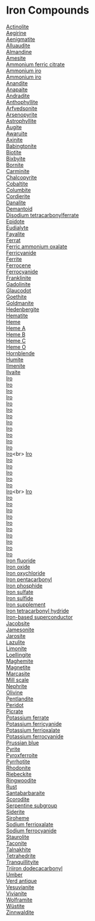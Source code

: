 # Iron Compounds
[Actinolite](https://en.wikipedia.org/wiki/Actinolite)<br>
[Aegirine](https://en.wikipedia.org/wiki/Aegirine)<br>
[Aenigmatite](https://en.wikipedia.org/wiki/Aenigmatite)<br>
[Alluaudite](https://en.wikipedia.org/wiki/Alluaudite)<br>
[Almandine](https://en.wikipedia.org/wiki/Almandine)<br>
[Amesite](https://en.wikipedia.org/wiki/Amesite)<br>
[Ammonium ferric citrate](https://en.wikipedia.org/wiki/Ammonium_ferric_citrate)<br>
[Ammonium iro](https://en.wikipedia.org/wiki/Ammonium_iron(II)_sulfate)<br>
[Ammonium iro](https://en.wikipedia.org/wiki/Ammonium_iron(III)_sulfate)<br>
[Anandite](https://en.wikipedia.org/wiki/Anandite)<br>
[Anapaite](https://en.wikipedia.org/wiki/Anapaite)<br>
[Andradite](https://en.wikipedia.org/wiki/Andradite)<br>
[Anthophyllite](https://en.wikipedia.org/wiki/Anthophyllite)<br>
[Arfvedsonite](https://en.wikipedia.org/wiki/Arfvedsonite)<br>
[Arsenopyrite](https://en.wikipedia.org/wiki/Arsenopyrite)<br>
[Astrophyllite](https://en.wikipedia.org/wiki/Astrophyllite)<br>
[Augite](https://en.wikipedia.org/wiki/Augite)<br>
[Awaruite](https://en.wikipedia.org/wiki/Awaruite)<br>
[Axinite](https://en.wikipedia.org/wiki/Axinite)<br>
[Babingtonite](https://en.wikipedia.org/wiki/Babingtonite)<br>
[Biotite](https://en.wikipedia.org/wiki/Biotite)<br>
[Bixbyite](https://en.wikipedia.org/wiki/Bixbyite)<br>
[Bornite](https://en.wikipedia.org/wiki/Bornite)<br>
[Carminite](https://en.wikipedia.org/wiki/Carminite)<br>
[Chalcopyrite](https://en.wikipedia.org/wiki/Chalcopyrite)<br>
[Cobaltite](https://en.wikipedia.org/wiki/Cobaltite)<br>
[Columbite](https://en.wikipedia.org/wiki/Columbite)<br>
[Cordierite](https://en.wikipedia.org/wiki/Cordierite)<br>
[Danalite](https://en.wikipedia.org/wiki/Danalite)<br>
[Demantoid](https://en.wikipedia.org/wiki/Demantoid)<br>
[Disodium tetracarbonylferrate](https://en.wikipedia.org/wiki/Disodium_tetracarbonylferrate)<br>
[Epidote](https://en.wikipedia.org/wiki/Epidote)<br>
[Eudialyte](https://en.wikipedia.org/wiki/Eudialyte)<br>
[Fayalite](https://en.wikipedia.org/wiki/Fayalite)<br>
[Ferrat](https://en.wikipedia.org/wiki/Ferrat)<br>
[Ferric ammonium oxalate](https://en.wikipedia.org/wiki/Ferric_ammonium_oxalate)<br>
[Ferricyanide](https://en.wikipedia.org/wiki/Ferricyanide)<br>
[Ferrite](https://en.wikipedia.org/wiki/Ferrite_(magnet))<br>
[Ferrocene](https://en.wikipedia.org/wiki/Ferrocene)<br>
[Ferrocyanide](https://en.wikipedia.org/wiki/Ferrocyanide)<br>
[Franklinite](https://en.wikipedia.org/wiki/Franklinite)<br>
[Gadolinite](https://en.wikipedia.org/wiki/Gadolinite)<br>
[Glaucodot](https://en.wikipedia.org/wiki/Glaucodot)<br>
[Goethite](https://en.wikipedia.org/wiki/Goethite)<br>
[Goldmanite](https://en.wikipedia.org/wiki/Goldmanite)<br>
[Hedenbergite](https://en.wikipedia.org/wiki/Hedenbergite)<br>
[Hematite](https://en.wikipedia.org/wiki/Hematite)<br>
[Heme](https://en.wikipedia.org/wiki/Heme)<br>
[Heme A](https://en.wikipedia.org/wiki/Heme_A)<br>
[Heme B](https://en.wikipedia.org/wiki/Heme_B)<br>
[Heme C](https://en.wikipedia.org/wiki/Heme_C)<br>
[Heme O](https://en.wikipedia.org/wiki/Heme_O)<br>
[Hornblende](https://en.wikipedia.org/wiki/Hornblende)<br>
[Humite](https://en.wikipedia.org/wiki/Humite)<br>
[Ilmenite](https://en.wikipedia.org/wiki/Ilmenite)<br>
[Ilvaite](https://en.wikipedia.org/wiki/Ilvaite)<br>
[Iro](https://en.wikipedia.org/wiki/Iron(II)_acetate)<br>
[Iro](https://en.wikipedia.org/wiki/Iron(III)_acetate)<br>
[Iro](https://en.wikipedia.org/wiki/Iron(II)_bromide)<br>
[Iro](https://en.wikipedia.org/wiki/Iron(III)_bromide)<br>
[Iro](https://en.wikipedia.org/wiki/Iron(II)_hydroxide)<br>
[Iro](https://en.wikipedia.org/wiki/Iron(II)_iodide)<br>
[Iro](https://en.wikipedia.org/wiki/Iron(II)_carbonate)<br>
[Iro](https://en.wikipedia.org/wiki/Iron(II)_lactate)<br>
[Iro](https://en.wikipedia.org/wiki/Iron(III)_oxide-hydroxide)<br>
[Iro](https://en.wikipedia.org/wiki/Iron(II)_molybdate)<br>
[Iro](https://en.wikipedia.org/wiki/Iron(III)_nitrate)<br>
[Iro](https://en.wikipedia.org/wiki/Iron(II)_oxalate)<br>
[Iro](https://en.wikipedia.org/wiki/Iron(II,III)_oxide)<br>
[Iro](https://en.wikipedia.org/wiki/Iron(II)_oxide)<br>
[Iro](https://en.wikipedia.org/wiki/Iron(III)_oxide)<br>
[Iro](https://en.wikipedia.org/wiki/Iron(III)_pyrophosphate)<br>
[Iro](https://en.wikipedia.org/wiki/Iron(II)_selenide)<br>
[Iro](https://en.wikipedia.org/wiki/Iron(II)_sulfate)<br>
[Iro](https://en.wikipedia.org/wiki/Iron(III)_sulfate)<br>
[Iro](https://en.wikipedia.org/wiki/Iron(II,III)_sulfide)<br>
[Iro](https://en.wikipedia.org/wiki/Iron(II)_sulfide)<br>
[Iro](https://en.wikipedia.org/wiki/Iron(III)_sulfide)<br>
[Iro](https://en.wikipedia.org/wiki/Iron(II)_phosphate)<br>
[Iro](https://en.wikipedia.org/wiki/Iron(III)_phosphate)<br>
[Iro](https://en.wikipedia.org/wiki/Iron(II)_fluoride)<br>
[Iro](https://en.wikipedia.org/wiki/Iron(III)_fluoride)<br>
[Iro](https://en.wikipedia.org/wiki/Iron(II)_chloride)<br>
[Iro](https://en.wikipedia.org/wiki/Iron(III)_chloride)<br>
[Iro](https://en.wikipedia.org/wiki/Iron(III)_chromate)<br>
[Iro](https://en.wikipedia.org/wiki/Iron(II)_chromite)<br>
[Iro](https://en.wikipedia.org/wiki/Iron(III)_citrate)<br>
[Iron fluoride](https://en.wikipedia.org/wiki/Iron_fluoride)<br>
[Iron oxide](https://en.wikipedia.org/wiki/Iron_oxide)<br>
[Iron oxychloride](https://en.wikipedia.org/wiki/Iron_oxychloride)<br>
[Iron pentacarbonyl](https://en.wikipedia.org/wiki/Iron_pentacarbonyl)<br>
[Iron phosphide](https://en.wikipedia.org/wiki/Iron_phosphide)<br>
[Iron sulfate](https://en.wikipedia.org/wiki/Iron_sulfate)<br>
[Iron sulfide](https://en.wikipedia.org/wiki/Iron_sulfide)<br>
[Iron supplement](https://en.wikipedia.org/wiki/Iron_supplement)<br>
[Iron tetracarbonyl hydride](https://en.wikipedia.org/wiki/Iron_tetracarbonyl_hydride)<br>
[Iron-based superconductor](https://en.wikipedia.org/wiki/Iron-based_superconductor)<br>
[Jacobsite](https://en.wikipedia.org/wiki/Jacobsite)<br>
[Jamesonite](https://en.wikipedia.org/wiki/Jamesonite)<br>
[Jarosite](https://en.wikipedia.org/wiki/Jarosite)<br>
[Lazulite](https://en.wikipedia.org/wiki/Lazulite)<br>
[Limonite](https://en.wikipedia.org/wiki/Limonite)<br>
[Loellingite](https://en.wikipedia.org/wiki/Loellingite)<br>
[Maghemite](https://en.wikipedia.org/wiki/Maghemite)<br>
[Magnetite](https://en.wikipedia.org/wiki/Magnetite)<br>
[Marcasite](https://en.wikipedia.org/wiki/Marcasite)<br>
[Mill scale](https://en.wikipedia.org/wiki/Mill_scale)<br>
[Nephrite](https://en.wikipedia.org/wiki/Nephrite)<br>
[Olivine](https://en.wikipedia.org/wiki/Olivine)<br>
[Pentlandite](https://en.wikipedia.org/wiki/Pentlandite)<br>
[Peridot](https://en.wikipedia.org/wiki/Peridot)<br>
[Picrate](https://en.wikipedia.org/wiki/Picrate)<br>
[Potassium ferrate](https://en.wikipedia.org/wiki/Potassium_ferrate)<br>
[Potassium ferricyanide](https://en.wikipedia.org/wiki/Potassium_ferricyanide)<br>
[Potassium ferrioxalate](https://en.wikipedia.org/wiki/Potassium_ferrioxalate)<br>
[Potassium ferrocyanide](https://en.wikipedia.org/wiki/Potassium_ferrocyanide)<br>
[Prussian blue](https://en.wikipedia.org/wiki/Prussian_blue)<br>
[Pyrite](https://en.wikipedia.org/wiki/Pyrite)<br>
[Pyroxferroite](https://en.wikipedia.org/wiki/Pyroxferroite)<br>
[Pyrrhotite](https://en.wikipedia.org/wiki/Pyrrhotite)<br>
[Rhodonite](https://en.wikipedia.org/wiki/Rhodonite)<br>
[Riebeckite](https://en.wikipedia.org/wiki/Riebeckite)<br>
[Ringwoodite](https://en.wikipedia.org/wiki/Ringwoodite)<br>
[Rust](https://en.wikipedia.org/wiki/Rust)<br>
[Santabarbaraite](https://en.wikipedia.org/wiki/Santabarbaraite)<br>
[Scorodite](https://en.wikipedia.org/wiki/Scorodite)<br>
[Serpentine subgroup](https://en.wikipedia.org/wiki/Serpentine_subgroup)<br>
[Siderite](https://en.wikipedia.org/wiki/Siderite)<br>
[Siroheme](https://en.wikipedia.org/wiki/Siroheme)<br>
[Sodium ferrioxalate](https://en.wikipedia.org/wiki/Sodium_ferrioxalate)<br>
[Sodium ferrocyanide](https://en.wikipedia.org/wiki/Sodium_ferrocyanide)<br>
[Staurolite](https://en.wikipedia.org/wiki/Staurolite)<br>
[Taconite](https://en.wikipedia.org/wiki/Taconite)<br>
[Talnakhite](https://en.wikipedia.org/wiki/Talnakhite)<br>
[Tetrahedrite](https://en.wikipedia.org/wiki/Tetrahedrite)<br>
[Tranquillityite](https://en.wikipedia.org/wiki/Tranquillityite)<br>
[Triiron dodecacarbonyl](https://en.wikipedia.org/wiki/Triiron_dodecacarbonyl)<br>
[Umber](https://en.wikipedia.org/wiki/Umber)<br>
[Verd antique](https://en.wikipedia.org/wiki/Verd_antique)<br>
[Vesuvianite](https://en.wikipedia.org/wiki/Vesuvianite)<br>
[Vivianite](https://en.wikipedia.org/wiki/Vivianite)<br>
[Wolframite](https://en.wikipedia.org/wiki/Wolframite)<br>
[Wüstite](https://en.wikipedia.org/wiki/W%C3%BCstite)<br>
[Zinnwaldite](https://en.wikipedia.org/wiki/Zinnwaldite)<br>
